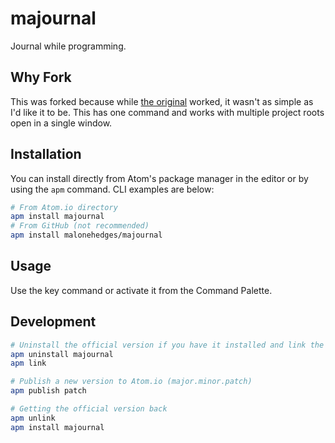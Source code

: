 # majournal

Journal while programming.

## Why Fork

This was forked because while [the original](https://github.com/groktools/journal) worked, it wasn't as simple as I'd like it to be. This has one command and works with multiple project roots open in a single window.

## Installation

You can install directly from Atom's package manager in the editor or by using the `apm` command. CLI examples are below:

```sh
# From Atom.io directory
apm install majournal
# From GitHub (not recommended)
apm install malonehedges/majournal
```

## Usage

Use the key command or activate it from the Command Palette.

## Development

```sh
# Uninstall the official version if you have it installed and link the local version
apm uninstall majournal
apm link

# Publish a new version to Atom.io (major.minor.patch)
apm publish patch

# Getting the official version back
apm unlink
apm install majournal
```
